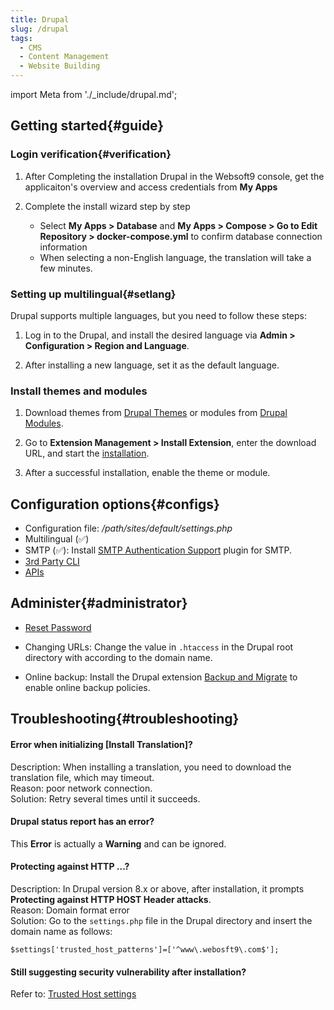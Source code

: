 ```yaml
---
title: Drupal
slug: /drupal
tags:
  - CMS
  - Content Management
  - Website Building
---
```


import Meta from './_include/drupal.md';

<Meta name="meta" />

## Getting started{#guide}

### Login verification{#verification}

1. After Completing the installation Drupal in the Websoft9 console, get the applicaiton's overview and access credentials from **My Apps**  

2. Complete the install wizard step by step
   - Select **My Apps > Database** and **My Apps > Compose > Go to Edit Repository > docker-compose.yml** to confirm database connection information
   - When selecting a non-English language, the translation will take a few minutes.

### Setting up multilingual{#setlang}

Drupal supports multiple languages, but you need to follow these steps:

1. Log in to the Drupal, and install the desired language via **Admin > Configuration > Region and Language**.

2. After installing a new language, set it as the default language.

### Install themes and modules

1. Download themes from [Drupal Themes](https://www.drupal.org/project/project_theme) or modules from [Drupal Modules](https://www.drupal.org/project/project_module).

2. Go to **Extension Management > Install Extension**, enter the download URL, and start the [installation](https://www.drupal.org/docs/extending-drupal/installing-modules).

3. After a successful installation, enable the theme or module.

## Configuration options{#configs}

- Configuration file: */path/sites/default/settings.php*
- Multilingual (✅)
- SMTP (✅): Install [SMTP Authentication Support](https://www.drupal.org/project/smtp) plugin for SMTP.
- [3rd Party CLI](https://drupalconsole.com/) 
- [APIs](https://www.drupal.org/docs/drupal-apis)

## Administer{#administrator}

- [Reset Password](https://www.drupal.org/node/44164) 

- Changing URLs: Change the value in `.htaccess` in the Drupal root directory with according to the domain name.

- Online backup: Install the Drupal extension [Backup and Migrate](https://www.drupal.org/project/backup_migrate) to enable online backup policies.

## Troubleshooting{#troubleshooting}

#### Error when initializing [Install Translation]?

Description: When installing a translation, you need to download the translation file, which may timeout.  
Reason: poor network connection.  
Solution: Retry several times until it succeeds.

#### Drupal status report has an error?

This **Error** is actually a **Warning** and can be ignored.

#### Protecting against HTTP ...?

Description: In Drupal version 8.x or above, after installation, it prompts **Protecting against HTTP HOST Header attacks**.  
Reason: Domain format error  
Solution: Go to the `settings.php` file in the Drupal directory and insert the domain name as follows:
  ```
  $settings['trusted_host_patterns']=['^www\.webosft9\.com$'];
  ```

#### Still suggesting security vulnerability after installation?

Refer to: [Trusted Host settings](https://www.drupal.org/node/1992030)
